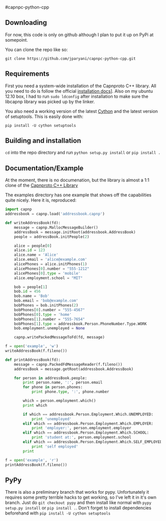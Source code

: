 #capnpc-python-cpp

## Downloading

For now, this code is only on github although I plan to put it up on PyPi at somepoint.

You can clone the repo like so:

    git clone https://github.com/jparyani/capnpc-python-cpp.git

## Requirements

First you need a system-wide installation of the Capnproto C++ library. All you need to do is follow the official [installation docs](http://kentonv.github.io/capnproto/install.html)].
Also on my ubuntu 12.10 box, I had to run `sudo ldconfig` after installation to make sure the libcapnp library was picked up by the linker.

You also need a working version of the latest [Cython](http://cython.org/) and the latest version of setuptools. This is easily done with:

    pip install -U cython setuptools

## Building and installation

`cd` into the repo directory and run `python setup.py install` or `pip install .`

## Documentation/Example
At the moment, there is no documenation, but the library is almost a 1:1 clone of the [Capnproto C++ Library](http://kentonv.github.io/capnproto/cxx.html)

The examples directory has one example that shows off the capabilities quite nicely. Here it is, reproduced:
```python
import capnp
addressbook = capnp.load('addressbook.capnp')

def writeAddressBook(fd):
    message = capnp.MallocMessageBuilder()
    addressBook = message.initRoot(addressbook.AddressBook)
    people = addressBook.initPeople(2)

    alice = people[0]
    alice.id = 123
    alice.name = 'Alice'
    alice.email = 'alice@example.com'
    alicePhones = alice.initPhones(1)
    alicePhones[0].number = "555-1212"
    alicePhones[0].type = 'mobile'
    alice.employment.school = "MIT"

    bob = people[1]
    bob.id = 456
    bob.name = 'Bob'
    bob.email = 'bob@example.com'
    bobPhones = bob.initPhones(2)
    bobPhones[0].number = "555-4567"
    bobPhones[0].type = 'home'
    bobPhones[1].number = "555-7654" 
    bobPhones[1].type = addressbook.Person.PhoneNumber.Type.WORK
    bob.employment.unemployed = None

    capnp.writePackedMessageToFd(fd, message)

f = open('example', 'w')
writeAddressBook(f.fileno())

def printAddressBook(fd):
    message = capnp.PackedFdMessageReader(f.fileno())
    addressBook = message.getRoot(addressbook.AddressBook)

    for person in addressBook.people:
        print person.name, ':', person.email
        for phone in person.phones:
            print phone.type, ':', phone.number

        which = person.employment.which()
        print which

        if which == addressbook.Person.Employment.Which.UNEMPLOYED:
            print 'unemployed'
        elif which == addressbook.Person.Employment.Which.EMPLOYER:
            print 'employer:', person.employment.employer
        elif which == addressbook.Person.Employment.Which.SCHOOL:
            print 'student at:', person.employment.school
        elif which == addressbook.Person.Employment.Which.SELF_EMPLOYED:
            print 'self employed'
        print

f = open('example', 'r')
printAddressBook(f.fileno())
```

## PyPy
There is also a preliminary branch that works for pypy. Unfortunately it requires some pretty terrible hacks to get working, so I've left it in it's own branch. Just do `git checkout pypy` and then install like normal with `pypy setup.py install` or `pip install .`. Don't forget to install dependencies beforehand with `pip install -U cython setuptools`
